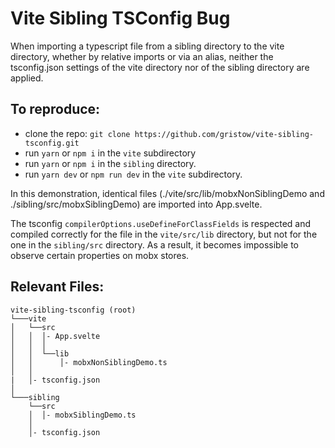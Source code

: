 # Vite Sibling TSConfig Bug

When importing a typescript file from a sibling directory to the vite directory, whether by relative imports or via an alias, neither the tsconfig.json settings of the vite directory nor of the sibling directory are applied.

## To reproduce:
- clone the repo: `git clone https://github.com/gristow/vite-sibling-tsconfig.git`
- run `yarn` or `npm i` in the `vite` subdirectory
- run `yarn` or `npm i` in the `sibling` directory.
- run `yarn dev` or `npm run dev` in the `vite` subdirectory.

In this demonstration, identical files (./vite/src/lib/mobxNonSiblingDemo and ./sibling/src/mobxSiblingDemo) are imported into App.svelte.

The tsconfig `compilerOptions.useDefineForClassFields` is respected and compiled correctly for the file in the `vite/src/lib` directory, but not for the one in the `sibling/src` directory. As a result, it becomes impossible to observe certain properties on mobx stores.

## Relevant Files:

```
vite-sibling-tsconfig (root)
└───vite
│   └──src
│   │  │- App.svelte
│   │  │
│   │  └──lib
│   │      │- mobxNonSiblingDemo.ts
│   │
|   │- tsconfig.json        
│   
└───sibling
    └──src
    │  │- mobxSiblingDemo.ts
    │
    │- tsconfig.json        
```